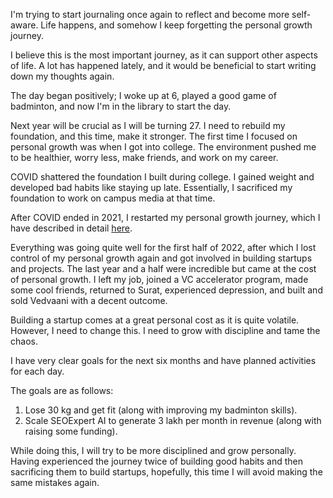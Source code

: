 I'm trying to start journaling once again to reflect and become more self-aware. Life happens, and somehow I keep forgetting the personal growth journey.

I believe this is the most important journey, as it can support other aspects of life. A lot has happened lately, and it would be beneficial to start writing down my thoughts again.

The day began positively; I woke up at 6, played a good game of badminton, and now I'm in the library to start the day.

Next year will be crucial as I will be turning 27. I need to rebuild my foundation, and this time, make it stronger. The first time I focused on personal growth was when I got into college. The environment pushed me to be healthier, worry less, make friends, and work on my career.

COVID shattered the foundation I built during college. I gained weight and developed bad habits like staying up late. Essentially, I sacrificed my foundation to work on campus media at that time.

After COVID ended in 2021, I restarted my personal growth journey, which I have described in detail [here](https://rushout09.github.io/2021/12/31/Reflections-2021-and-goals-2022.html).

Everything was going quite well for the first half of 2022, after which I lost control of my personal growth again and got involved in building startups and projects. The last year and a half were incredible but came at the cost of personal growth. I left my job, joined a VC accelerator program, made some cool friends, returned to Surat, experienced depression, and built and sold Vedvaani with a decent outcome.

Building a startup comes at a great personal cost as it is quite volatile. However, I need to change this. I need to grow with discipline and tame the chaos.

I have very clear goals for the next six months and have planned activities for each day.

The goals are as follows:
1. Lose 30 kg and get fit (along with improving my badminton skills).
2. Scale SEOExpert AI to generate 3 lakh per month in revenue (along with raising some funding).

While doing this, I will try to be more disciplined and grow personally. Having experienced the journey twice of building good habits and then sacrificing them to build startups, hopefully, this time I will avoid making the same mistakes again.